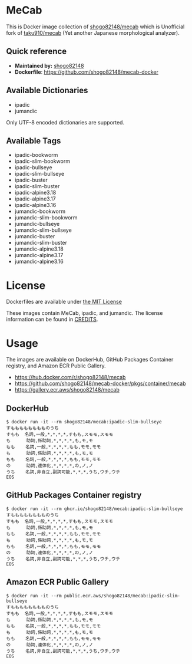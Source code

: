 # MeCab

This is Docker image collection of [shogo82148/mecab](https://github.com/shogo82148/mecab)
which is Unofficial fork of [taku910/mecab](https://github.com/taku910/mecab) (Yet another Japanese morphological analyzer).

## Quick reference

- **Maintained by:** [shogo82148](https://github.com)
- **Dockerfile**: https://github.com/shogo82148/mecab-docker

## Available Dictionaries

- ipadic
- jumandic

Only UTF-8 encoded dictionaries are supported.

## Available Tags

- ipadic-bookworm
- ipadic-slim-bookworm
- ipadic-bullseye
- ipadic-slim-bullseye
- ipadic-buster
- ipadic-slim-buster
- ipadic-alpine3.18
- ipadic-alpine3.17
- ipadic-alpine3.16
- jumandic-bookworm
- jumandic-slim-bookworm
- jumandic-bullseye
- jumandic-slim-bullseye
- jumandic-buster
- jumandic-slim-buster
- jumandic-alpine3.18
- jumandic-alpine3.17
- jumandic-alpine3.16

# License

Dockerfiles are available under [the MIT License](https://github.com/shogo82148/mecab-docker/blob/main/LICENSE)

These images contain MeCab, ipadic, and jumandic.
The license information can be found in [CREDITS](https://github.com/shogo82148/mecab-docker/blob/main/CREDITS).

# Usage

The images are available on DockerHub, GitHub Packages Container registry, and Amazon ECR Public Gallery.

- https://hub.docker.com/r/shogo82148/mecab
- https://github.com/shogo82148/mecab-docker/pkgs/container/mecab
- https://gallery.ecr.aws/shogo82148/mecab

## DockerHub

```
$ docker run -it --rm shogo82148/mecab:ipadic-slim-bullseye
すもももももももものうち
すもも  名詞,一般,*,*,*,*,すもも,スモモ,スモモ
も      助詞,係助詞,*,*,*,*,も,モ,モ
もも    名詞,一般,*,*,*,*,もも,モモ,モモ
も      助詞,係助詞,*,*,*,*,も,モ,モ
もも    名詞,一般,*,*,*,*,もも,モモ,モモ
の      助詞,連体化,*,*,*,*,の,ノ,ノ
うち    名詞,非自立,副詞可能,*,*,*,うち,ウチ,ウチ
EOS
```

## GitHub Packages Container registry

```
$ docker run -it --rm ghcr.io/shogo82148/mecab:ipadic-slim-bullseye
すもももももももものうち
すもも  名詞,一般,*,*,*,*,すもも,スモモ,スモモ
も      助詞,係助詞,*,*,*,*,も,モ,モ
もも    名詞,一般,*,*,*,*,もも,モモ,モモ
も      助詞,係助詞,*,*,*,*,も,モ,モ
もも    名詞,一般,*,*,*,*,もも,モモ,モモ
の      助詞,連体化,*,*,*,*,の,ノ,ノ
うち    名詞,非自立,副詞可能,*,*,*,うち,ウチ,ウチ
EOS
```

## Amazon ECR Public Gallery

```
$ docker run -it --rm public.ecr.aws/shogo82148/mecab:ipadic-slim-bullseye
すもももももももものうち
すもも  名詞,一般,*,*,*,*,すもも,スモモ,スモモ
も      助詞,係助詞,*,*,*,*,も,モ,モ
もも    名詞,一般,*,*,*,*,もも,モモ,モモ
も      助詞,係助詞,*,*,*,*,も,モ,モ
もも    名詞,一般,*,*,*,*,もも,モモ,モモ
の      助詞,連体化,*,*,*,*,の,ノ,ノ
うち    名詞,非自立,副詞可能,*,*,*,うち,ウチ,ウチ
EOS
```
